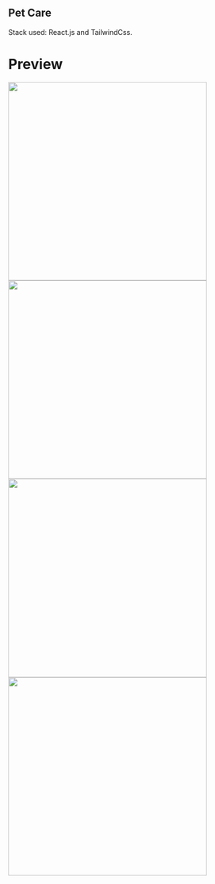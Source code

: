 ## Pet Care
Stack used: React.js and TailwindCss.

# Preview
<img src="https://user-images.githubusercontent.com/85039185/195653281-7e01a2f4-9ec4-4070-897f-edd0c26b51b1.png" width="400px"/>
<img src="https://user-images.githubusercontent.com/85039185/195653315-6ad39d90-5e98-46fd-9a52-e90a2a870321.png" width="400px" />
<img src="https://user-images.githubusercontent.com/85039185/195653345-bd53badc-0ec1-4adb-be0c-77a0f395787b.png" width="400px" />
<img src="https://user-images.githubusercontent.com/85039185/195653387-28636b44-a443-4f40-b073-948e37f02773.png" width="400px" />
